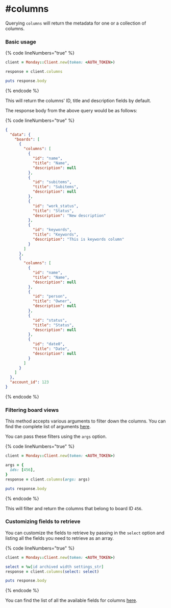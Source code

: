 # #columns

Querying `columns` will return the metadata for one or a collection of columns.

### Basic usage

{% code lineNumbers="true" %}
```ruby
client = Monday::Client.new(token: <AUTH_TOKEN>)

response = client.columns

puts response.body
```
{% endcode %}

This will return the columns' ID, title and description fields by default.

The response body from the above query would be as follows:

{% code lineNumbers="true" %}
```json
{
  "data": {
    "boards": [
      {
        "columns": [
          {
            "id": "name",
            "title": "Name",
            "description": null
          },
          {
            "id": "subitems",
            "title": "Subitems",
            "description": null
          },
          {
            "id": "work_status",
            "title": "Status",
            "description": "New description"
          },
          {
            "id": "keywords",
            "title": "Keywords",
            "description": "This is keywords column"
          }
        ]
      },
      {
        "columns": [
          {
            "id": "name",
            "title": "Name",
            "description": null
          },
          {
            "id": "person",
            "title": "Owner",
            "description": null
          },
          {
            "id": "status",
            "title": "Status",
            "description": null
          },
          {
            "id": "date0",
            "title": "Date",
            "description": null
          }
        ]
      }
    ]
  },
  "account_id": 123
}
```
{% endcode %}

### Filtering board views

This method accepts various arguments to filter down the columns. You can find the complete list of arguments [here](https://developer.monday.com/api-reference/docs/columns#arguments).

You can pass these filters using the `args` option.

{% code lineNumbers="true" %}
```ruby
client = Monday::Client.new(token: <AUTH_TOKEN>)

args = {
  ids: [456],
}
response = client.columns(args: args)

puts response.body
```
{% endcode %}

This will filter and return the columns that belong to board ID `456`.

### Customizing fields to retrieve

You can customize the fields to retrieve by passing in the `select` option and listing all the fields you need to retrieve as an array.

{% code lineNumbers="true" %}
```ruby
client = Monday::Client.new(token: <AUTH_TOKEN>)

select = %w[id archived width settings_str]
response = client.columns(select: select)

puts response.body
```
{% endcode %}

You can find the list of all the available fields for columns [here](https://developer.monday.com/api-reference/docs/columns#fields).
